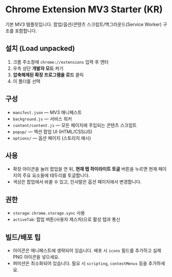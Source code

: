 # Chrome Extension MV3 Starter (KR)

기본 MV3 템플릿입니다. 팝업/옵션/콘텐츠 스크립트/백그라운드(Service Worker) 구조를 포함합니다.

## 설치 (Load unpacked)
1. 크롬 주소창에 `chrome://extensions` 입력 후 엔터
2. 우측 상단 **개발자 모드** 켜기
3. **압축해제된 확장 프로그램을 로드** 클릭
4. 이 폴더를 선택

## 구성
- `manifest.json` — MV3 매니페스트
- `background.js` — 서비스 워커
- `content/content.js` — 모든 페이지에 주입되는 콘텐츠 스크립트
- `popup/` — 액션 팝업 UI (HTML/CSS/JS)
- `options/` — 옵션 페이지 (스토리지 예시)

## 사용
- 확장 아이콘을 눌러 팝업을 연 뒤, **현재 탭 하이라이트 토글** 버튼을 누르면
  현재 페이지의 주요 요소들에 테두리를 토글합니다.
- 색상은 팝업에서 바꿀 수 있고, 인사말은 옵션 페이지에서 변경합니다.

## 권한
- `storage`: `chrome.storage.sync` 사용
- `activeTab`: 팝업 버튼(사용자 제스처)으로 활성 탭과 통신

## 빌드/배포 팁
- 아이콘은 매니페스트에 생략되어 있습니다. 배포 시 `icons` 필드를 추가하고 실제 PNG 아이콘을 넣으세요.
- 퍼미션은 최소화되어 있습니다. 필요 시 `scripting`, `contextMenus` 등을 추가하세요.
